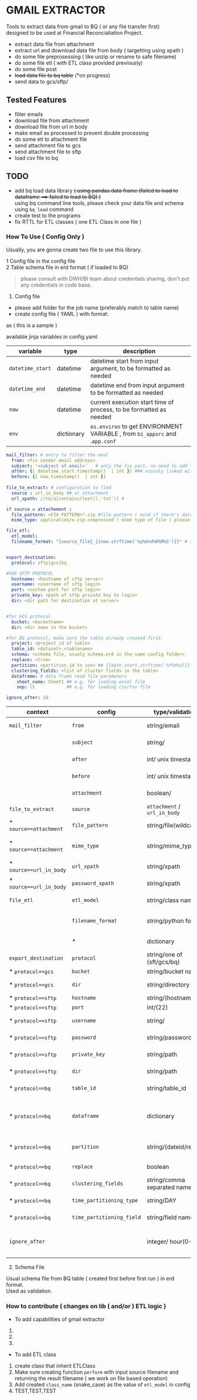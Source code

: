 # GMAIL EXTRACTOR

Tools to extract data from gmail to BQ ( or any file transfer first)  
designed to be used at Financial Reconcialiation Project.  

* extract data file from attachment
* extract url and download data file from body ( targetting using xpath )
* do some file preprosessing ( like unzip or rename to safe filename)
* do some file etl ( with ETL class provided previously)
* do some file post
* ~~load data file to bq table~~ (*on progress)
* send data to gcs/sftp/



## Tested Features

* filter emails
* download file from attachment
* download file from url in body
* make email as processed to prevent double processing
* do some etl to attachment file
* send attachment file to gcs
* send attachment file to sftp
* load csv file to bq


## TODO

* add bq load data library ~~( using pandas data frame (failed to load to dataframe ==> failed to load to BQ) )~~  
  using bq command line tools, please check your data file and schema using `bq load` command
* create test to the programs 
* fix RTTL for ETL classes ( one ETL Class in one file )


### How To Use ( Config Only )

Usually, you are gonna create two file to use this library.  

1 Config file in the config file  
2 Table schema file in erd format ( if loaded to BQ)  

> please consult with DWH/BI team about credentials sharing,  don't put any credentials in code base.  




1. Config file
* please add folder for the job name (preferably match to table name)
* create config file ( YAML ) with format: 

as ( this is a sample )

available jinja variables in config.yaml

| variable          | type       | description |
| ----------------  | ---------- | ----------- |
| `datetime_start`  | datetime   | datetime start from input argument, to be formatted as needed |
| `datetime_end`    | datetime   | datetime end from input argument to be formatted as needed |
| `now`             | datetime   | current execution start time of process,  to be formatted as needed |
| `env`             | dictionary | `os.environ` to get ENVIRONMENT VARIABLE , from `bi_appsrc` and .`app.conf` |



```yaml
mail_filter: # entry to filter the emal
  from: <fix sender email address>
  subject: '<subject of email>'   # only the fix part, no need to add * as wildcard.
  after: {{ datetime_start.timestamp()  | int }} ### ussualy linked with daily date time ( we use the integer unix timestamp)
  before: {{ now.timestamp()  | int }}
  
file_to_extract: # configuration to find
  source : url_in_body ## or attachment
  url_xpath: //td/a[contains(text(),'txt')] #

if source = attachement :
  file_pattern: <FIX PATTERN>*.zip #file pattern ( mind if there's date on the filename that may changed every day/ or any variable)
  mime_type: application/x-zip-compressed ( mime type of file ( please check on show original menu on gmail app))

file_etl:
  etl_model:
  filename_format: "{source_file}_{{now.strftime('%y%m%d%H%M%S')}}" # strftime ussualy as file ID {source_filename} is the real source filename


export_destination:
  protocol: sftp|gcs|bq

#FOR SFTP PROTOCOL  
  hostname: <hostname of sftp server>
  username: <username of sftp login>
  port: <custom port for sftp login>
  private_key: <path of sftp private key to login>
  dir: <dir path for destination at server> 


#for GCS protocol
  bucket: <bucketname>
  dir: <dir name in the bucket>

#for BQ protocol, make sure the table already created first.
  project: <project_id of table>
  table_id: <dataset>.<tablename>
  schema: <schema file, usualy schema.erd in the same config folder>
  replace: <true>
  partition: <partition_id to use> ## {{date_start.strftime('%Y%m%d)}} or using regex to get date from filename 
  clustering_fields: <list of cluster fields in the table>
  dataframe: # data frame read file parameters
    sheet_name: Sheet1 ## e.g. for loading excel file
    sep: \t            ## e.g. for loading csv/tsv file

ignore_after: 18
```

| context             | config          | type/validation |Description |
| ------------------------- | --------------- | --------------- |----------- |
| `mail_filter`       | `from`          | string/email    |Email Identifier filter from sender email address |
|                     | `subject`       | string/         | Email Identifier filter from email subject      |
|                     | `after`         | int/ unix timestamp |Email Identifier filter by earliest email unix timestamp      |
|                     | `before`        | int/ unix timestamp |Email Identifier filter by last email unix timestamp      |
|                     | `attachment`    | boolean/        |Filter email that have attachment only ( default: False )      |
| `file_to_extract`   | `source`        | `attachment` / `url_in_body`  | source of files that need to acquire      |
|  * `source==attachment` | `file_pattern` | string/file(wildcard) | pattern of files that need to be acquire from attachments |
|  * `source==attachment` | `mime_type` | string/mime_type | Mime Type of file that need to be acquire (`text/csv`, `application/json`) |
|  * `source==url_in_body` | `url_xpath`| string/xpath  | xpath pattern to locate urls in the body content |
|  * `source==url_in_body` | `password_xpath` | string/xpath | xpath pattern to locate files zip password in the body content |
| `file_etl`          | `etl_model`     | string/class name | Class name of etl class that will do Transformation |
|                     | `filename_format`| string/python format | String as base of file rename pattern, add `{source_file}` to keep/add the original filename |
|                     | * | dictionary  | any other key dictionary in this will be used for etl model initialization |
| `export_destination`| `protocol`      | string/one of (sft/gcs/bq) | target protocol to data file to be sent | 
| * `protocol==gcs`   | `bucket`        | string/bucket name | target bucket to data file to be sent | 
| * `protocol==gcs`   | `dir`           | string/directory | target directory/path to data file to be sent | 
| * `protocol==sftp`  | `hostname`      | string/(hostname/ip) | target sftp server | 
| * `protocol==sftp`  | `port`          | int/(22)             | port of sftp server opened | 
| * `protocol==sftp`  | `username`      | string/         | username to be used to logging in to sftp server | 
| * `protocol==sftp`  | `password`      | string/password | password to be used to logging in to sftp server | 
| * `protocol==sftp`  | `private_key`   | string/path     | private key to be used to logging in to sftp server | 
| * `protocol==sftp`  | `dir`           | string/path     | target directory/path to data file to be sent in to sftp server | 
| * `protocol==bq`  | `table_id`        | string/table_id | target table id to load to (`<project_id.dataset.table_name>`) | 
| * `protocol==bq`  | `dataframe`       | dictionary     | dictionary to be used as parameter on Pandas dataframe load from file ( eg. sheetname for excel) , refer to [read_excel](https://pandas.pydata.org/docs/reference/api/pandas.read_excel.html) and  [read_csv](https://pandas.pydata.org/docs/reference/api/pandas.read_csv.html) and read_json | 
| * `protocol==bq`  | `partition`       | string/(dateid/regex)     | date format `YYYYMMDD`, can be loaded from filename with `regex:<pattern to get (\d{8}) >` | 
| * `protocol==bq`  | `replace`         | boolean     | indicate to replace the table/partition or not (default:NOT) | 
| * `protocol==bq`  | `clustering_fields`| string/comma separated name     | argument to pass to bq load parameters  | 
| * `protocol==bq`  | `time_partitioning_type`| string/DAY     | argument to pass to bq load parameters  | 
| * `protocol==bq`  | `time_partitioning_field`| string/field name     | argument to pass to bq load parameters  | 
| `ignore_after`    | | integer/ hour(0-23) |  mark success if code already runnig at this hour and no data/email available, to  mark as last retry | 


2. Schema File  

Usual schema file from BQ table ( created first before first run ) in erd format.  
Used as validation.



### How to contribute ( changes on lib ( and/or ) ETL logic )

* To add capabilities of gmail extractor
1.
2.
3. 


* To add ETL class
1. create class that inherit ETLClass
2. Make sure creating function `perform` with input source filename and returning the result filename ( we work on file based operation) 
3. Add created `class_name` (snake_case) as the value of `etl_model` in config
4. TEST,TEST,TEST 
